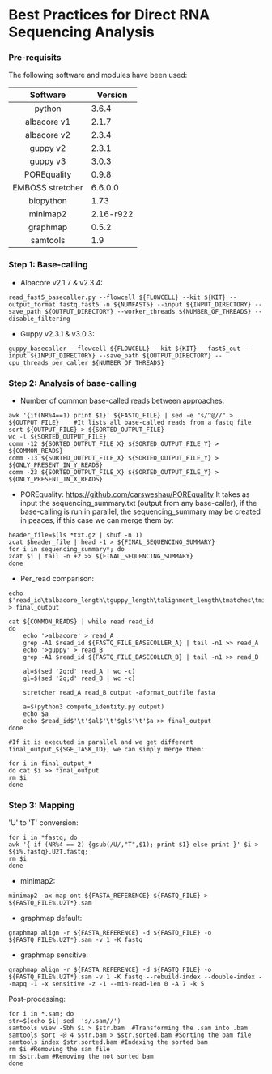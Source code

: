 # Best Practices for Direct RNA Sequencing Analysis

### Pre-requisits

The following software and modules have been used:

|**Software**| **Version** |
|:---------:|-------------|
| python    | 3.6.4 |
| albacore v1 | 2.1.7 |
| albacore v2 | 2.3.4 |
| guppy v2 | 2.3.1  |
| guppy v3  | 3.0.3  |
| POREquality | 0.9.8 |
| EMBOSS stretcher | 6.6.0.0 |
| biopython | 1.73 |
| minimap2  | 2.16-r922    |
| graphmap  | 0.5.2  |
| samtools | 1.9 |


### Step 1: Base-calling

* Albacore v2.1.7 & v2.3.4:
```{r, engine='bash', count_lines}
read_fast5_basecaller.py --flowcell ${FLOWCELL} --kit ${KIT} --output_format fastq,fast5 -n ${NUMFAST5} --input ${INPUT_DIRECTORY} --save_path ${OUTPUT_DIRECTORY} --worker_threads ${NUMBER_OF_THREADS} --disable_filtering
```

* Guppy v2.3.1 & v3.0.3:
```{r, engine='bash', count_lines}
guppy_basecaller --flowcell ${FLOWCELL} --kit ${KIT} --fast5_out --input ${INPUT_DIRECTORY} --save_path ${OUTPUT_DIRECTORY} --cpu_threads_per_caller ${NUMBER_OF_THREADS}
```
### Step 2: Analysis of base-calling

* Number of common base-called reads between approaches:
```{r, engine='bash', count_lines}
awk '{if(NR%4==1) print $1}' ${FASTQ_FILE} | sed -e "s/^@//" > ${OUTPUT_FILE}    #It lists all base-called reads from a fastq file
sort ${OUTPUT_FILE} > ${SORTED_OUTPUT_FILE}
wc -l ${SORTED_OUTPUT_FILE}
comm -12 ${SORTED_OUTPUT_FILE_X} ${SORTED_OUTPUT_FILE_Y} > ${COMMON_READS}
comm -13 ${SORTED_OUTPUT_FILE_X} ${SORTED_OUTPUT_FILE_Y} > ${ONLY_PRESENT_IN_Y_READS}
comm -23 ${SORTED_OUTPUT_FILE_X} ${SORTED_OUTPUT_FILE_Y} > ${ONLY_PRESENT_IN_X_READS}
```
* POREquality:
https://github.com/carsweshau/POREquality
It takes as input the sequencing_summary.txt (output from any base-caller), if the base-calling is run in parallel, the sequencing_summary may be created in peaces, if this case we can merge them by:
```{r, engine='bash', count_lines}
header_file=$(ls *txt.gz | shuf -n 1)
zcat $header_file | head -1 > ${FINAL_SEQUENCING_SUMMARY}
for i in sequencing_summary*; do
zcat $i | tail -n +2 >> ${FINAL_SEQUENCING_SUMMARY}
done
```
* Per_read comparison:
```{r, engine='bash', count_lines}
echo $'read_id\talbacore_length\tguppy_length\talignment_length\tmatches\tmismatches\tgaps_albacore\tgaps_guppy\tseq_id\tgaps_albacore_50\tgaps_guppy_50\tinsertions\tdeletions\tinsertions_50\tdeletions_50' > final_output

cat ${COMMON_READS} | while read read_id
do	
	echo '>albacore' > read_A
	grep -A1 $read_id ${FASTQ_FILE_BASECOLLER_A} | tail -n1 >> read_A
	echo '>guppy' > read_B
	grep -A1 $read_id ${FASTQ_FILE_BASECOLLER_B} | tail -n1 >> read_B

	al=$(sed '2q;d' read_A | wc -c)
	gl=$(sed '2q;d' read_B | wc -c)

	stretcher read_A read_B output -aformat_outfile fasta

	a=$(python3 compute_identity.py output)
	echo $a
	echo $read_id$'\t'$al$'\t'$gl$'\t'$a >> final_output
done

#If it is executed in parallel and we get different final_output_${SGE_TASK_ID}, we can simply merge them:

for i in final_output_*
do cat $i >> final_output
rm $i
done
```

### Step 3: Mapping

'U' to 'T' conversion:
```{r, engine='bash', count_lines}
for i in *fastq; do
awk '{ if (NR%4 == 2) {gsub(/U/,"T",$1); print $1} else print }' $i > ${i%.fastq}.U2T.fastq;
rm $i
done
```
* minimap2:
```{r, engine='bash', count_lines}
minimap2 -ax map-ont ${FASTA_REFERENCE} ${FASTQ_FILE} > ${FASTQ_FILE%.U2T*}.sam
```

* graphmap default:
```{r, engine='bash', count_lines}
graphmap align -r ${FASTA_REFERENCE} -d ${FASTQ_FILE} -o ${FASTQ_FILE%.U2T*}.sam -v 1 -K fastq
```

* graphmap sensitive:
```{r, engine='bash', count_lines}
graphmap align -r ${FASTA_REFERENCE} -d ${FASTQ_FILE} -o ${FASTQ_FILE%.U2T*}.sam -v 1 -K fastq --rebuild-index --double-index --mapq -1 -x sensitive -z -1 --min-read-len 0 -A 7 -k 5
```

Post-processing:
```{r, engine='bash', count_lines}
for i in *.sam; do
str=$(echo $i| sed  's/.sam//')
samtools view -Sbh $i > $str.bam  #Transforming the .sam into .bam
samtools sort -@ 4 $str.bam > $str.sorted.bam #Sorting the bam file
samtools index $str.sorted.bam #Indexing the sorted bam
rm $i #Removing the sam file
rm $str.bam #Removing the not sorted bam
done
```






